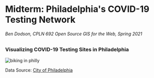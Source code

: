 # Midterm: Philadelphia's COVID-19 Testing Network
###### Ben Dodson, CPLN 692 Open Source GIS for the Web, Spring 2021
### Visualizing COVID-19 Testing Sites in Philadelphia
![biking in philly](https://www.inquirer.com/resizer/vTqkIb5BnK0yriD8VdVvDIelj_U=/1400x932/smart/cloudfront-us-east-1.images.arcpublishing.com/pmn/D62MGNYUGVGYPFFEG4UCRM6CJY.jpg "Source: TIM TAI / Staff Photographer / The Philadelphia Inquirer")


Data Source: [City of Philadelphia](https://www.opendataphilly.org/dataset/covid-19-test-sites)
